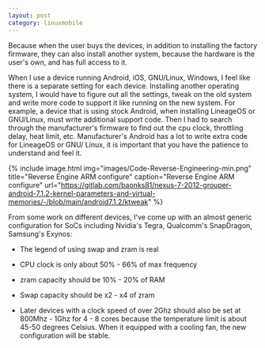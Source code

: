 ```yaml
---
layout: post
category: linuxmobile
---
```


Because when the user buys the devices, in addition to installing the factory firmware, they can also install another system, because the hardware is the user's own, and has full access to it.

When I use a device running Android, iOS, GNU/Linux, Windows, I feel like there is a separate setting for each device. Installing another operating system, I would have to figure out all the settings, tweak on the old system and write more code to support it like running on the new system. For example, a device that is using stock Android, when installing LineageOS or GNU/Linux, must write additional support code. Then I had to search through the manufacturer's firmware to find out the cpu clock, throttling delay, heat limit, etc. Manufacturer's Android has a lot to write extra code for LineageOS or GNU/ Linux, it is important that you have the patience to understand and feel it.

{% include image.html
            img="images/Code-Reverse-Engineering-min.png"
            title="Reverse Engine ARM configure"
            caption="Reverse Engine ARM configure" 
            url="https://gitlab.com/baonks81/nexus-7-2012-grouper-android-7.1.2-kernel-parameters-and-virtual-memories/-/blob/main/android7.1.2/ktweak" %}

From some work on different devices, I've come up with an almost generic configuration for SoCs including Nvidia's Tegra, Qualcomm's SnapDragon, Samsung's Exynos:

- The legend of using swap and zram is real

- CPU clock is only about 50% - 66% of max frequency

- zram capacity should be 10% - 20% of RAM

- Swap capacity should be x2 - x4 of zram

- Later devices with a clock speed of over 2Ghz should also be set at 800Mhz - 1Ghz for 4 - 8 cores because the temperature limit is about 45-50 degrees Celsius. When it equipped with a cooling fan, the new configuration will be stable.
